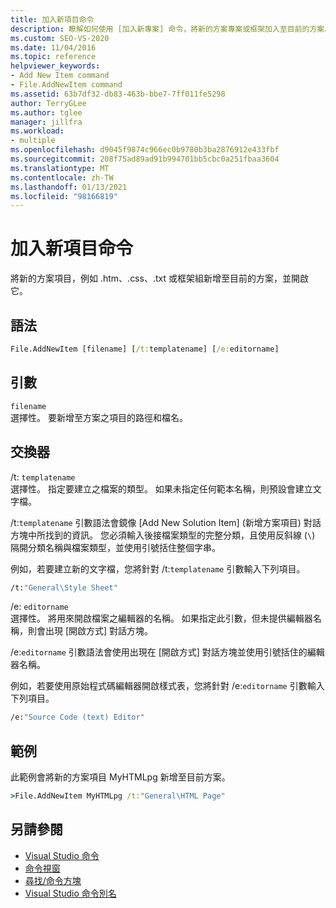 ```yaml
---
title: 加入新項目命令
description: 瞭解如何使用 [加入新專案] 命令，將新的方案專案或框架加入至目前的方案。
ms.custom: SEO-VS-2020
ms.date: 11/04/2016
ms.topic: reference
helpviewer_keywords:
- Add New Item command
- File.AddNewItem command
ms.assetid: 63b7df32-db83-463b-bbe7-7ff011fe5298
author: TerryGLee
ms.author: tglee
manager: jillfra
ms.workload:
- multiple
ms.openlocfilehash: d9045f9874c966ec0b9780b3ba2876912e433fbf
ms.sourcegitcommit: 208f75ad89ad91b994701bb5cbc0a251fbaa3604
ms.translationtype: MT
ms.contentlocale: zh-TW
ms.lasthandoff: 01/13/2021
ms.locfileid: "98166819"
---
```

# <a name="add-new-item-command"></a>加入新項目命令
將新的方案項目，例如 .htm、.css、.txt 或框架組新增至目前的方案，並開啟它。

## <a name="syntax"></a>語法

```cmd
File.AddNewItem [filename] [/t:templatename] [/e:editorname]
```

## <a name="arguments"></a>引數
`filename`\
選擇性。 要新增至方案之項目的路徑和檔名。

## <a name="switches"></a>交換器
/t: `templatename`\
選擇性。 指定要建立之檔案的類型。 如果未指定任何範本名稱，則預設會建立文字檔。

/t:`templatename` 引數語法會鏡像 [Add New Solution Item] (新增方案項目) 對話方塊中所找到的資訊。 您必須輸入後接檔案類型的完整分類，且使用反斜線 (`\`) 隔開分類名稱與檔案類型，並使用引號括住整個字串。

例如，若要建立新的文字檔，您將針對 /t:`templatename` 引數輸入下列項目。

```cmd
/t:"General\Style Sheet"
```

/e: `editorname`\
選擇性。 將用來開啟檔案之編輯器的名稱。 如果指定此引數，但未提供編輯器名稱，則會出現 [開啟方式] 對話方塊。

/e:`editorname` 引數語法會使用出現在 [開啟方式] 對話方塊並使用引號括住的編輯器名稱。

例如，若要使用原始程式碼編輯器開啟樣式表，您將針對 /e:`editorname` 引數輸入下列項目。

```cmd
/e:"Source Code (text) Editor"
```

## <a name="example"></a>範例
此範例會將新的方案項目 MyHTMLpg 新增至目前方案。

```cmd
>File.AddNewItem MyHTMLpg /t:"General\HTML Page"
```

## <a name="see-also"></a>另請參閱

- [Visual Studio 命令](../../ide/reference/visual-studio-commands.md)
- [命令視窗](../../ide/reference/command-window.md)
- [尋找/命令方塊](../../ide/find-command-box.md)
- [Visual Studio 命令別名](../../ide/reference/visual-studio-command-aliases.md)
